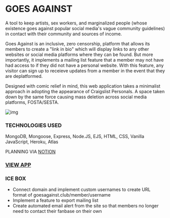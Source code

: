 # GOES AGAINST

A tool to keep artists, sex workers, and marginalized people (whose existence goes against popular social media's vague community guidelines) in contact with their community and sources of income.

Goes Against is an inclusive, zero censorship, platform that allows its members to create a "link in bio" which will display links to any other websites or social media platforms where they can be found. But more importantly, it implements a mailing list feature that a member may not have had access to if they did not have a personal website. With this feature, any visitor can sign up to receieve updates from a member in the event that they are deplatformed.

Designed with comic relief in mind, this web application takes a minimalist approach in adopting the appearance of Craigslist Personals. A space taken down by the same force causing mass deletion across social media platforms, FOSTA/SESTA. 

[img]: https://imgur.com/y1T57tL
![img]

### TECHNOLOGIES USED

MongoDB, Mongoose, Express, Node.JS, EJS, HTML, CSS, Vanilla JavaScript, Heroku, Atlas

PLANNING VIA [NOTION](https://www.notion.so/e1c603032a82417f92478fd46d0ac924?v=29fecde46b304d139ab39e9cc6511e83)

### [VIEW APP](http://goesagainst.herokuapp.com)

### ICE BOX

- Connect domain and implement custom usernames to create URL format of goesagainst.club/member/username
- Implement a feature to export mailing list
- Create automated email alert from the site so that members no longer need to contact their fanbase on their own